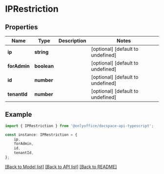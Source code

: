 # IPRestriction


## Properties

Name | Type | Description | Notes
------------ | ------------- | ------------- | -------------
**ip** | **string** |  | [optional] [default to undefined]
**forAdmin** | **boolean** |  | [optional] [default to undefined]
**id** | **number** |  | [optional] [default to undefined]
**tenantId** | **number** |  | [optional] [default to undefined]

## Example

```typescript
import { IPRestriction } from '@onlyoffice/docspace-api-typescript';

const instance: IPRestriction = {
    ip,
    forAdmin,
    id,
    tenantId,
};
```

[[Back to Model list]](../README.md#documentation-for-models) [[Back to API list]](../README.md#documentation-for-api-endpoints) [[Back to README]](../README.md)
